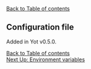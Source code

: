 [Back to Table of contents](../documentation.md)  


## Configuration file

Added in Yot v0.5.0.



[Back to Table of contents](../documentation.md)  
[Next Up: Environment variables](envVars.md)